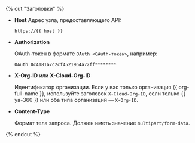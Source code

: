{% cut "Заголовки" %}

- **Host**
        Адрес узла, предоставляющего API:
    ```http
    https://{{ host }}
    ```

- **Authorization**

    OAuth-токен в формате `OAuth <OAuth-токен>`, например:
    ```http
    OAuth 0c4181a7c2cf4521964a72ff********
    ```
- **X-Org-ID** или **X-Cloud-Org-ID**

    Идентификатор организации. Если у вас только организация {{ org-full-name }}, используйте заголовок `X-Cloud-Org-ID`, если только {{ ya-360 }} или оба типа организаций — `X-Org-ID`.
    

- **Content-Type**

    Формат тела запроса. Должен иметь значение `multipart/form-data`.

{% endcut %}